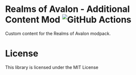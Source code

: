 # Realms of Avalon - Additional Content Mod ![GitHub Actions](https://github.com/pacas00/realms-of-avalon-mod-content/workflows/Java%20CI%20with%20Gradle/badge.svg)


Custom content for the Realms of Avalon modpack.


License
=======

This library is licensed under the MIT License